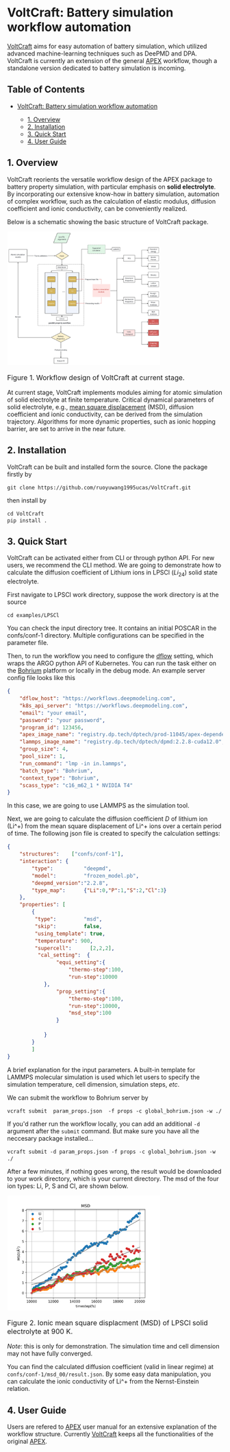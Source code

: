 # VoltCraft: Battery simulation workflow automation
[VoltCraft](https://github.com/ruoyuwang1995ucas/LAM-SSB) aims for easy automation of battery simulation, which utilized advanced machine-learning techniques such as DeePMD and DPA. VoltCraft is currently an extension of the general [APEX](https://github.com/deepmodeling/APEX) workflow, though a standalone version dedicated to battery simulation is incoming.

## Table of Contents

- [VoltCraft: Battery simulation workflow automation](#voltcraft-battery-simulation-workflow-automation)

  - [1. Overview](#1-overview)
  - [2. Installation](#2-installation)
  - [3. Quick Start](#3-quick-start)
  - [4. User Guide](#4-user-guide)


## 1. Overview
VoltCraft reorients the versatile workflow design of the APEX package to battery property simulation, with particular emphasis on **solid electrolyte**. By incorporating our extensive know-how in battery simulation, automation of complex workflow, such as the calculation of elastic modulus, diffusion coefficient and ionic conductivity, can be conveniently realized. 

Below is a schematic showing the basic structure of VoltCraft package.
 <div>
    <img src="./docs/images/schematic.png" alt="Fig1" style="zoom: 35%;">
    <p style='font-size:1.0rem; font-weight:none'>Figure 1. Workflow design of VoltCraft at current stage.</p>
</div>

At current stage, VoltCraft implements modules aiming for atomic simulation of solid electrolyte at finite temperature. Critical dynamical parameters of solid electrolyte, e.g., [mean square displacement](https://en.wikipedia.org/wiki/Mean_squared_displacement) (MSD), diffusion coefficient and ionic conductivity, can be derived from the simulation trajectory.  Algorithms for more dynamic properties, such as ionic hopping barrier, are set to arrive in the near future.

## 2. Installation
VoltCraft can be built and installed form the source. Clone the package firstly by
```shell
git clone https://github.com/ruoyuwang1995ucas/VoltCraft.git
```

then install by
```shell
cd VoltCraft
pip install .
```

## 3. Quick Start
VoltCraft can be activated either from CLI or through python API. For new users, we recommend the CLI method. We are going to demonstrate how to calculate the diffusion coefficient of Lithium ions in LPSCl ($Li_{24}$) solid state electrolyte.

First navigate to LPSCl work directory, suppose the work directory is at the source
```shell
cd examples/LPSCl
```

You can check the input directory tree. It contains an initial POSCAR in the confs/conf-1 directory. Multiple configurations can be specified in the parameter file.

Then, to run the workflow you need to configure the [dflow](https://github.com/dptech-corp/dflow) setting, which wraps the ARGO python API of Kubernetes. You can run the task either on the [Bohrium](https://bohrium.dp.tech/home) platform or locally in the debug mode. An example server config file looks like this
```json
{
    "dflow_host": "https://workflows.deepmodeling.com",
    "k8s_api_server": "https://workflows.deepmodeling.com",
    "email": "your email",
    "password": "your password",
    "program_id": 123456,
    "apex_image_name": "registry.dp.tech/dptech/prod-11045/apex-dependency:1.1.0",
    "lammps_image_name": "registry.dp.tech/dptech/dpmd:2.2.8-cuda12.0",
    "group_size": 4,
    "pool_size": 1,
    "run_command": "lmp -in in.lammps",
    "batch_type": "Bohrium",
    "context_type": "Bohrium",
    "scass_type": "c16_m62_1 * NVIDIA T4"
}
```
In this case, we are going to use LAMMPS as the simulation tool.

Next, we are going to calculate the diffusion coefficient $D$ of lithium ion (Li^+) from the mean square displacement of Li^+ ions over a certain period of time. The following json file is created to specify the calculation settings:

```json
{
    "structures":    ["confs/conf-1"],
    "interaction": {
        "type":          "deepmd",
        "model":         "frozen_model.pb",
        "deepmd_version":"2.2.8",
        "type_map":      {"Li":0,"P":1,"S":2,"Cl":3}
    },
    "properties": [
        {
         "type":         "msd",
         "skip":         false,
         "using_template": true,
         "temperature": 900,
         "supercell":      [2,2,2],
	      "cal_setting":  {
                "equi_setting":{
                    "thermo-step":100,
                    "run-step":10000
            },
                "prop_setting":{
                    "thermo-step":100,
                    "run-step":10000,
                    "msd_step":100
                }
                    
            }
        }
        ]
}
```
A brief explanation for the input parameters. A built-in template for LAMMPS molecular simulation is used which let users to specify the simulation temperature, cell dimension, simulation steps, *etc*.

We can submit the workflow to Bohrium server by 
```shell
vcraft submit  param_props.json  -f props -c global_bohrium.json -w ./ 
```
If you'd rather run the workflow locally, you can add an additional `-d` argument after the `submit` command. But make sure you have all the neccesary package installed...
```shell
vcraft submit -d param_props.json -f props -c global_bohrium.json -w ./
```

After a few minutes, if nothing goes wrong, the result would be downloaded to your work directory, which is your current directory. The msd of the four ion types: Li, P, S and Cl, are shown below.
 <div>
    <img src="./docs/images/msd.png" alt="Fig1" style="zoom: 35%;">
    <p style='font-size:1.0rem; font-weight:none'>Figure 2. Ionic mean square displacment (MSD) of LPSCl solid electrolyte at 900 K.</p>
</div>

*Note*: this is only for demonstration. The simulation time and cell dimension may not have fully converged. 

You can find the calculated diffusion coefficient (valid in linear regime) at `confs/conf-1/msd_00/result.json`. By some easy data manipulation, you can calculate the ionic conductivity of Li^+ from the Nernst-Einstein relation.

## 4. User Guide
Users are refered to [APEX](https://github.com/deepmodeling/APEX) user manual for an extensive explanation of the workflow structure. Currently [VoltCraft](https://github.com/ruoyuwang1995ucas/LAM-SSB) keeps all the functionalities of the original [APEX](https://github.com/deepmodeling/APEX).



